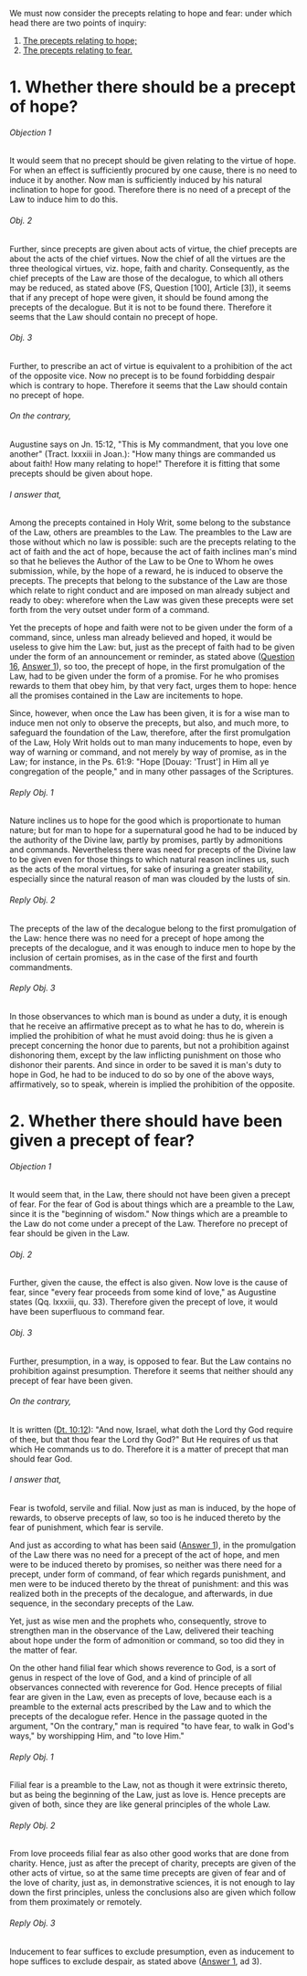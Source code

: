 We must now consider the precepts relating to hope and fear: under which head there are two points of inquiry:  

1. [ The precepts relating to hope;](#1.%20Whether%20there%20should%20be%20a%20precept%20of%20hope?)
2. [ The precepts relating to fear.](#2.%20Whether%20there%20should%20have%20been%20given%20a%20precept%20of%20fear?)



# 1. Whether there should be a precept of hope? 

###### Objection 1
It would seem that no precept should be given relating to the virtue of hope. For when an effect is sufficiently procured by one cause, there is no need to induce it by another. Now man is sufficiently induced by his natural inclination to hope for good. Therefore there is no need of a precept of the Law to induce him to do this.  

###### Obj. 2
Further, since precepts are given about acts of virtue, the chief precepts are about the acts of the chief virtues. Now the chief of all the virtues are the three theological virtues, viz. hope, faith and charity. Consequently, as the chief precepts of the Law are those of the decalogue, to which all others may be reduced, as stated above (FS, Question \[100\], Article \[3\]), it seems that if any precept of hope were given, it should be found among the precepts of the decalogue. But it is not to be found there. Therefore it seems that the Law should contain no precept of hope.  

###### Obj. 3
Further, to prescribe an act of virtue is equivalent to a prohibition of the act of the opposite vice. Now no precept is to be found forbidding despair which is contrary to hope. Therefore it seems that the Law should contain no precept of hope.  

###### On the contrary,
Augustine says on Jn. 15:12, "This is My commandment, that you love one another" (Tract. lxxxiii in Joan.): "How many things are commanded us about faith! How many relating to hope!" Therefore it is fitting that some precepts should be given about hope.  

###### I answer that,
Among the precepts contained in Holy Writ, some belong to the substance of the Law, others are preambles to the Law. The preambles to the Law are those without which no law is possible: such are the precepts relating to the act of faith and the act of hope, because the act of faith inclines man's mind so that he believes the Author of the Law to be One to Whom he owes submission, while, by the hope of a reward, he is induced to observe the precepts. The precepts that belong to the substance of the Law are those which relate to right conduct and are imposed on man already subject and ready to obey: wherefore when the Law was given these precepts were set forth from the very outset under form of a command.  

Yet the precepts of hope and faith were not to be given under the form of a command, since, unless man already believed and hoped, it would be useless to give him the Law: but, just as the precept of faith had to be given under the form of an announcement or reminder, as stated above ([Question 16](../001.%20Faith/16.%20Precepts%20of%20Faith,%20Knowledge%20and%20Understanding.md), [Answer 1](../001.%20Faith/16.%20Precepts%20of%20Faith,%20Knowledge%20and%20Understanding.md#1.%20Whether%20in%20the%20Old%20Law%20there%20should%20have%20been%20given%20precepts%20of%20faith?%20)), so too, the precept of hope, in the first promulgation of the Law, had to be given under the form of a promise. For he who promises rewards to them that obey him, by that very fact, urges them to hope: hence all the promises contained in the Law are incitements to hope.  

Since, however, when once the Law has been given, it is for a wise man to induce men not only to observe the precepts, but also, and much more, to safeguard the foundation of the Law, therefore, after the first promulgation of the Law, Holy Writ holds out to man many inducements to hope, even by way of warning or command, and not merely by way of promise, as in the Law; for instance, in the Ps. 61:9: "Hope \[Douay: 'Trust'\] in Him all ye congregation of the people," and in many other passages of the Scriptures.  

###### Reply Obj. 1
Nature inclines us to hope for the good which is proportionate to human nature; but for man to hope for a supernatural good he had to be induced by the authority of the Divine law, partly by promises, partly by admonitions and commands. Nevertheless there was need for precepts of the Divine law to be given even for those things to which natural reason inclines us, such as the acts of the moral virtues, for sake of insuring a greater stability, especially since the natural reason of man was clouded by the lusts of sin.  

###### Reply Obj. 2
The precepts of the law of the decalogue belong to the first promulgation of the Law: hence there was no need for a precept of hope among the precepts of the decalogue, and it was enough to induce men to hope by the inclusion of certain promises, as in the case of the first and fourth commandments.  

###### Reply Obj. 3
In those observances to which man is bound as under a duty, it is enough that he receive an affirmative precept as to what he has to do, wherein is implied the prohibition of what he must avoid doing: thus he is given a precept concerning the honor due to parents, but not a prohibition against dishonoring them, except by the law inflicting punishment on those who dishonor their parents. And since in order to be saved it is man's duty to hope in God, he had to be induced to do so by one of the above ways, affirmatively, so to speak, wherein is implied the prohibition of the opposite.  




# 2. Whether there should have been given a precept of fear? 

###### Objection 1
It would seem that, in the Law, there should not have been given a precept of fear. For the fear of God is about things which are a preamble to the Law, since it is the "beginning of wisdom." Now things which are a preamble to the Law do not come under a precept of the Law. Therefore no precept of fear should be given in the Law.  

###### Obj. 2
Further, given the cause, the effect is also given. Now love is the cause of fear, since "every fear proceeds from some kind of love," as Augustine states (Qq. lxxxiii, qu. 33). Therefore given the precept of love, it would have been superfluous to command fear.  

###### Obj. 3
Further, presumption, in a way, is opposed to fear. But the Law contains no prohibition against presumption. Therefore it seems that neither should any precept of fear have been given.  

###### On the contrary,
It is written ([Dt. 10:12](http://bible.gospelcom.net/bible?Dt++10:12)): "And now, Israel, what doth the Lord thy God require of thee, but that thou fear the Lord thy God?" But He requires of us that which He commands us to do. Therefore it is a matter of precept that man should fear God.  

###### I answer that,
Fear is twofold, servile and filial. Now just as man is induced, by the hope of rewards, to observe precepts of law, so too is he induced thereto by the fear of punishment, which fear is servile.  

And just as according to what has been said ([Answer 1](#1.%20Whether%20there%20should%20be%20a%20precept%20of%20hope?%20)), in the promulgation of the Law there was no need for a precept of the act of hope, and men were to be induced thereto by promises, so neither was there need for a precept, under form of command, of fear which regards punishment, and men were to be induced thereto by the threat of punishment: and this was realized both in the precepts of the decalogue, and afterwards, in due sequence, in the secondary precepts of the Law.  

Yet, just as wise men and the prophets who, consequently, strove to strengthen man in the observance of the Law, delivered their teaching about hope under the form of admonition or command, so too did they in the matter of fear.  

On the other hand filial fear which shows reverence to God, is a sort of genus in respect of the love of God, and a kind of principle of all observances connected with reverence for God. Hence precepts of filial fear are given in the Law, even as precepts of love, because each is a preamble to the external acts prescribed by the Law and to which the precepts of the decalogue refer. Hence in the passage quoted in the argument, "On the contrary," man is required "to have fear, to walk in God's ways," by worshipping Him, and "to love Him."  

###### Reply Obj. 1
Filial fear is a preamble to the Law, not as though it were extrinsic thereto, but as being the beginning of the Law, just as love is. Hence precepts are given of both, since they are like general principles of the whole Law.  

###### Reply Obj. 2
From love proceeds filial fear as also other good works that are done from charity. Hence, just as after the precept of charity, precepts are given of the other acts of virtue, so at the same time precepts are given of fear and of the love of charity, just as, in demonstrative sciences, it is not enough to lay down the first principles, unless the conclusions also are given which follow from them proximately or remotely.  

###### Reply Obj. 3
Inducement to fear suffices to exclude presumption, even as inducement to hope suffices to exclude despair, as stated above ([Answer 1](#1.%20Whether%20there%20should%20be%20a%20precept%20of%20hope?%20), ad 3).